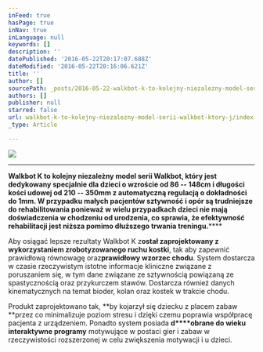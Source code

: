 ```yaml
---
inFeed: true
hasPage: true
inNav: true
inLanguage: null
keywords: []
description: ''
datePublished: '2016-05-22T20:17:07.688Z'
dateModified: '2016-05-22T20:16:06.621Z'
title: ''
author: []
sourcePath: _posts/2016-05-22-walkbot-k-to-kolejny-niezalezny-model-serii-walkbot-ktory-j.md
authors: []
publisher: null
starred: false
url: walkbot-k-to-kolejny-niezalezny-model-serii-walkbot-ktory-j/index.html
_type: Article

---
```

![](https://s3-us-west-2.amazonaws.com/the-grid-img/p/6672e9507055c16ef0ca085f9375c7c2ac940363.jpg)

********

****Walkbot K **to kolejny niezależny model serii Walkbot, który jest dedykowany specjalnie dla dzieci o wzroście od 86 -- 148cm i długości kości udowej od 210 -- 350mm z automatyczną regulacją o dokładności do 1mm. W przypadku małych pacjentów sztywność i opór są trudniejsze do rehabilitowania ponieważ w wielu przypadkach dzieci nie mają doświadczenia w chodzeniu od urodzenia, co sprawia, że efektywność rehabilitacji jest niższa pomimo dłuższego trwania treningu.**********

Aby osiągać lepsze rezultaty Walkbot K z**ostał zaprojektowany z wykorzystaniem zrobotyzowanego ruchu kostki**, tak aby zapewnić prawidłową równowagę oraz**prawidłowy wzorzec chodu**. System dostarcza w czasie rzeczywistym istotne informacje kliniczne związane z poruszaniem się, w tym dane związane ze sztywnością powiązaną ze spastycznością oraz przykurczem stawów. Dostarcza również danych kinematycznych na temat bioder, kolan oraz kostek w trakcie chodu.

Produkt zaprojektowano tak, **by kojarzył się dziecku z placem zabaw **przez co minimalizuje poziom stresu i dzięki czemu poprawia współpracę pacjenta z urządzeniem. Ponadto system posiada **d****obrane do wieku interaktywne programy** motywujące w postaci gier i zabaw w rzeczywistości rozszerzonej w celu zwiększenia motywacji i u dzieci.